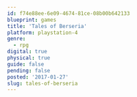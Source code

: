 ```yaml
---
id: f74e88ee-6e09-4674-81ce-08b00b642133
blueprint: games
title: 'Tales of Berseria'
platform: playstation-4
genre:
  - rpg
digital: true
physical: true
guide: false
pending: false
posted: '2017-01-27'
slug: tales-of-berseria
---
```

